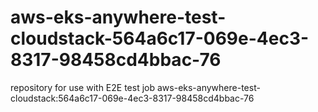 # aws-eks-anywhere-test-cloudstack-564a6c17-069e-4ec3-8317-98458cd4bbac-76
repository for use with E2E test job aws-eks-anywhere-test-cloudstack:564a6c17-069e-4ec3-8317-98458cd4bbac-76
